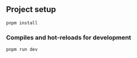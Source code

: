 ﻿
## Project setup

```
pnpm install
```

### Compiles and hot-reloads for development
```
pnpm run dev
```
